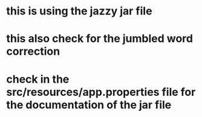 # this is using the jazzy jar file 
# this also check for the jumbled word correction
# check in the src/resources/app.properties file for the documentation of the jar file
